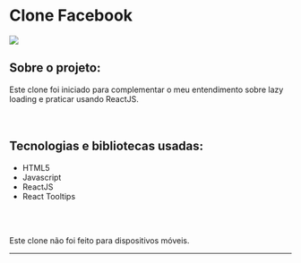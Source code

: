 <h1>Clone Facebook</h1>

<img src="https://i.imgur.com/cHm9Gn1.png" />

<br/>

<h2>Sobre o projeto:</h2>

Este clone foi iniciado para complementar o meu entendimento sobre lazy loading e praticar usando ReactJS.
<br/>
<br/>
<br/>

<h2>Tecnologias e bibliotecas usadas:</h2>

- HTML5
- Javascript
- ReactJS
- React Tooltips

<br/><br/>

Este clone não foi feito para dispositivos móveis.

<hr/>

